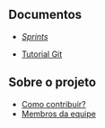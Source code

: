 ## Documentos
- [<i>Sprints</i>](/sprints.md)

- [Tutorial Git](/tutorial-git.md) 
## Sobre o projeto
- [Como contribuir?](/contribuindo.md)
- [Membros da equipe](membros.md)

